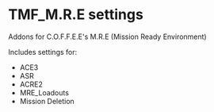 # TMF_M.R.E settings

Addons for C.O.F.F.E.E's M.R.E (Mission Ready Environment)

Includes settings for:
- ACE3
- ASR
- ACRE2
- MRE_Loadouts
- Mission Deletion
